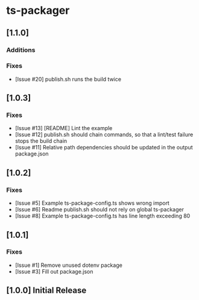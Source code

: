 # ts-packager

## [1.1.0]

### Additions

### Fixes
- [Issue #20] publish.sh runs the build twice

## [1.0.3]

### Fixes
- [Issue #13] [README] Lint the example
- [Issue #12] publish.sh should chain commands, so that a lint/test failure stops the build chain
- [Issue #11] Relative path dependencies should be updated in the output package.json

## [1.0.2]

### Fixes
- [Issue #5] Example ts-package-config.ts shows wrong import
- [Issue #6] Readme publish.sh should not rely on global ts-packager
- [Issue #8] Example ts-package-config.ts has line length exceeding 80

## [1.0.1]

### Fixes
- [Issue #1] Remove unused dotenv package
- [Issue #3] Fill out package.json

## [1.0.0] Initial Release
